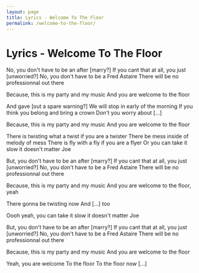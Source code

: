 ```yaml
---
layout: page
title: Lyrics - Welcome To The Floor
permalink: /welcome-to-the-floor/
---
```


# Lyrics - Welcome To The Floor

No, you don't have to be an after [marry?]
If you cant that at all, you just [unworried?]
No, you don't have to be a Fred Astaire
There will be no professionnal out there

Because, this is my party and my music
And you are welcome to the floor

And gave [out a spare warning?]
We will stop in early of the morning
If you think you belong and bring a crown
Don't you worry about [...]

Because, this is my party and my music
And you are welcome to the floor

There is twisting what a twist if you are a twister
There be mess inside of melody of mess
There is fly with a fly if you are a flyer
Or you can take it slow it doesn't matter Joe

But, you don't have to be an after [marry?]
If you cant that at all, you just [unworried?]
No, you don't have to be a Fred Astaire
There will be no professionnal out there

Because, this is my party and my music
And you are welcome to the floor, yeah

There gonna be twisting now
And [...] too

Oooh yeah, you can take it slow it doesn't matter Joe

But, you don't have to be an after [marry?]
If you cant that at all, you just [unworried?]
No, you don't have to be a Fred Astaire
There will be no professionnal out there

Because, this is my party and my music
And you are welcome to the floor

Yeah, you are welcome
To the floor
To the floor now
[...]